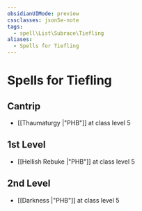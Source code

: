 ```yaml
---
obsidianUIMode: preview
cssclasses: json5e-note
tags:
  - spell\List\Subrace\Tiefling
aliases:
  - Spells for Tiefling
---
```

# Spells for Tiefling

## Cantrip

- [[Thaumaturgy \|"PHB"]] at class level 5

## 1st Level

- [[Hellish Rebuke \|"PHB"]] at class level 5

## 2nd Level

- [[Darkness \|"PHB"]] at class level 5
